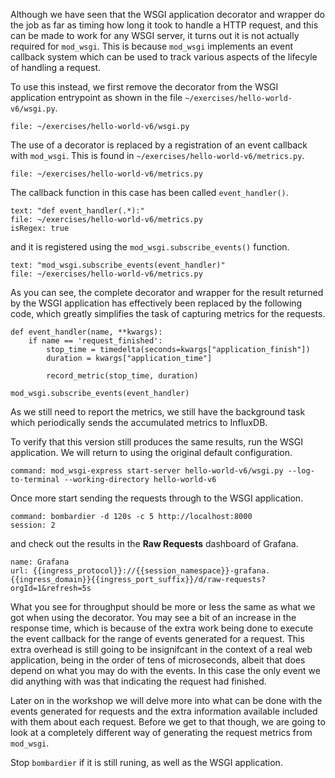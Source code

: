 Although we have seen that the WSGI application decorator and wrapper do the job as far as timing how long it took to handle a HTTP request, and this can be made to work for any WSGI server, it turns out it is not actually required for `mod_wsgi`. This is because `mod_wsgi` implements an event callback system which can be used to track various aspects of the lifecyle of handling a request.

To use this instead, we first remove the decorator from the WSGI application entrypoint as shown in the file `~/exercises/hello-world-v6/wsgi.py`.

```editor:open-file
file: ~/exercises/hello-world-v6/wsgi.py
```

The use of a decorator is replaced by a registration of an event callback with `mod_wsgi`. This is found in `~/exercises/hello-world-v6/metrics.py`.

```editor:open-file
file: ~/exercises/hello-world-v6/metrics.py
```

The callback function in this case has been called `event_handler()`.

```editor:select-matching-text
text: "def event_handler(.*):"
file: ~/exercises/hello-world-v6/metrics.py
isRegex: true
```

and it is registered using the `mod_wsgi.subscribe_events()` function.

```editor:select-matching-text
text: "mod_wsgi.subscribe_events(event_handler)"
file: ~/exercises/hello-world-v6/metrics.py
```

As you can see, the complete decorator and wrapper for the result returned by the WSGI application has effectively been replaced by the following code, which greatly simplifies the task of capturing metrics for the requests.

```
def event_handler(name, **kwargs):
    if name == 'request_finished':
        stop_time = timedelta(seconds=kwargs["application_finish"])
        duration = kwargs["application_time"]

        record_metric(stop_time, duration)

mod_wsgi.subscribe_events(event_handler)
```

As we still need to report the metrics, we still have the background task which periodically sends the accumulated metrics to InfluxDB.

To verify that this version still produces the same results, run the WSGI application. We will return to using the original default configuration.

```terminal:execute
command: mod_wsgi-express start-server hello-world-v6/wsgi.py --log-to-terminal --working-directory hello-world-v6
```

Once more start sending the requests through to the WSGI application.

```terminal:execute
command: bombardier -d 120s -c 5 http://localhost:8000
session: 2
```

and check out the results in the **Raw Requests** dashboard of Grafana.

```dashboard:reload-dashboard
name: Grafana
url: {{ingress_protocol}}://{{session_namespace}}-grafana.{{ingress_domain}}{{ingress_port_suffix}}/d/raw-requests?orgId=1&refresh=5s
```

What you see for throughput should be more or less the same as what we got when using the decorator. You may see a bit of an increase in the response time, which is because of the extra work being done to execute the event callback for the range of events generated for a request. This extra overhead is still going to be insignifcant in the context of a real web application, being in the order of tens of microseconds, albeit that does depend on what you may do with the events. In this case the only event we did anything with was that indicating the request had finished.

Later on in the workshop we will delve more into what can be done with the events generated for requests and the extra information available included with them about each request. Before we get to that though, we are going to look at a completely different way of generating the request metrics from `mod_wsgi`.

Stop `bombardier` if it is still runing, as well as the WSGI application.

```terminal:interrupt-all
```
